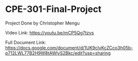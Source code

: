 # CPE-301-Final-Project
Project Done by Christopher Mengu

Video Link: https://youtu.be/mCP5Qg7tzvs

Full Document Link: https://docs.google.com/document/d/1UK9clvKcZCco3h05b-p712LWL77B2H9W8tAWlyS2Bkc/edit?usp=sharing
